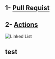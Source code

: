 ## 1- [Pull Requist](https://github.com/ehabsalhi/data-structures-and-algorithms/pull/4)
## 2- [Actions](https://github.com/ehabsalhi/data-structures-and-algorithms/actions)
![Linked List](LL.jpg)
## test
